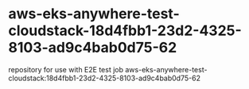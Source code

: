 # aws-eks-anywhere-test-cloudstack-18d4fbb1-23d2-4325-8103-ad9c4bab0d75-62
repository for use with E2E test job aws-eks-anywhere-test-cloudstack:18d4fbb1-23d2-4325-8103-ad9c4bab0d75-62
